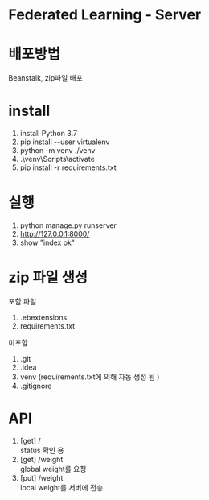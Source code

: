# Federated Learning - Server

# 배포방법
Beanstalk, zip파일 배포 

# install
1. install Python 3.7<br> 
2. pip install --user virtualenv<br>
3. python -m venv ./venv<br>
4. .\venv\Scripts\activate<br>
5. pip install -r requirements.txt<br>

# 실행
1. python manage.py runserver
2. http://127.0.0.1:8000/
3. show "index ok"
 
# zip 파일 생성
포함 파일
<ol>
<li>.ebextensions</li>
<li>requirements.txt</li>
</ol>


미포함
<ol>
<li>.git</li>
<li>.idea</li>
<li>venv (requirements.txt에 의해 자동 생성 됨 )</li> 
<li>.gitignore</li>
</ol>

# API
<ol>
<li>[get] / <br>
status 확인 용 </li>
<li>[get] /weight <br>
global weight를 요청 </li>
<li>[put] /weight <br>
local weight를 서버에 전송</li>
</ol>
